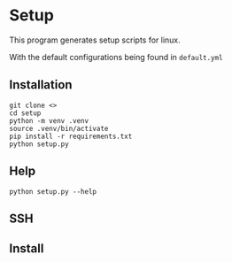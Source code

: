 # Setup

This program generates setup scripts for linux.

With the default configurations being found in `default.yml`

## Installation

```
git clone <>
cd setup
python -m venv .venv
source .venv/bin/activate
pip install -r requirements.txt
python setup.py
```

## Help

```
python setup.py --help
```

## SSH

## Install
